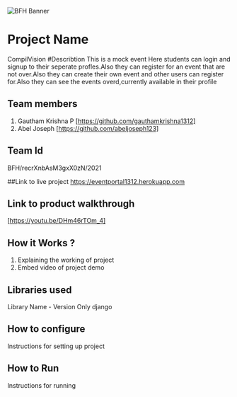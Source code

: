 ![BFH Banner](https://trello-attachments.s3.amazonaws.com/542e9c6316504d5797afbfb9/542e9c6316504d5797afbfc1/39dee8d993841943b5723510ce663233/Frame_19.png)
# Project Name
CompilVision
#Describtion
This is a mock event Here students can login and signup to their seperate profles.Also they can register for an event that are not over.Also they can create their own event and other users can register for.Also they can see the events overd,currently available in their profile
## Team members
1. Gautham Krishna P [https://github.com/gauthamkrishna1312]
2. Abel Joseph [https://github.com/abeljoseph123]
## Team Id
BFH/recrXnbAsM3gxX0zN/2021


##Link to live project
https://eventportal1312.herokuapp.com
## Link to product walkthrough
[https://youtu.be/DHm46rTOm_4]
## How it Works ?
1. Explaining the working of project
2. Embed video of project demo
## Libraries used
Library Name - Version
Only django
## How to configure
Instructions for setting up project
## How to Run
Instructions for running
